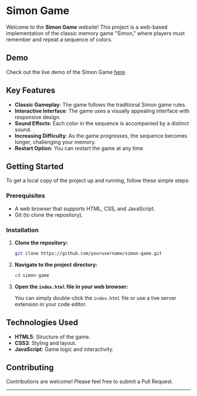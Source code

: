 # Simon Game

Welcome to the **Simon Game** website! This project is a web-based implementation of the classic memory game "Simon," where players must remember and repeat a sequence of colors.

## Demo

Check out the live demo of the Simon Game [here](https://siimon-game.vercel.app/).

## Key Features

- **Classic Gameplay**: The game follows the traditional Simon game rules.
- **Interactive Interface**: The game uses a visually appealing interface with responsive design.
- **Sound Effects**: Each color in the sequence is accompanied by a distinct sound.
- **Increasing Difficulty**: As the game progresses, the sequence becomes longer, challenging your memory.
- **Restart Option**: You can restart the game at any time.

## Getting Started

To get a local copy of the project up and running, follow these simple steps:

### Prerequisites

- A web browser that supports HTML, CSS, and JavaScript.
- Git (to clone the repository).

### Installation

1. **Clone the repository:**

   ```bash
   git clone https://github.com/yourusername/simon-game.git
   ```

2. **Navigate to the project directory:**

   ```bash
   cd simon-game
   ```

3. **Open the `index.html` file in your web browser:**

   You can simply double-click the `index.html` file or use a live server extension in your code editor.

## Technologies Used

- **HTML5**: Structure of the game.
- **CSS3**: Styling and layout.
- **JavaScript**: Game logic and interactivity.

## Contributing

Contributions are welcome! Please feel free to submit a Pull Request.

---
